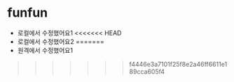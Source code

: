 # funfun

- 로컬에서 수정했어요1
<<<<<<< HEAD
- 로컬에서 수정했어요2
=======
- 원격에서 수정했어요1
>>>>>>> f4446e3a7101f25f8e2a46ff6611e189cca605f4
